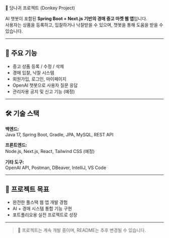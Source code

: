 🫏 당나귀 프로젝트 (Donkey Project)

AI 챗봇이 포함된 **Spring Boot + Next.js 기반의 경매 중고 마켓 웹 앱**입니다.  
사용자는 상품을 등록하고, 입찰하거나 낙찰받을 수 있으며, 챗봇을 통해 도움을 받을 수 있습니다.

---

## 🚀 주요 기능
- 중고 상품 등록 / 수정 / 삭제
- 경매 입찰, 낙찰 시스템
- 회원가입, 로그인, 마이페이지
- OpenAI 챗봇으로 사용자 질문 응답
- 관리자용 공지 및 신고 기능 (예정)

---

## 🛠️ 기술 스택

**백엔드:**  
Java 17, Spring Boot, Gradle, JPA, MySQL, REST API

**프론트엔드:**  
Node.js, Next.js, React, Tailwind CSS (예정)

**기타 도구:**  
OpenAI API, Postman, DBeaver, IntelliJ, VS Code

---

## 🧠 프로젝트 목표
- 완전한 풀스택 웹 앱 개발 경험
- AI + 경매 시스템 통합 기능 구현
- 포트폴리오용 실전 프로젝트로 성장

---

> 📌 프로젝트는 계속 개발 중이며, README는 추후 변경될 수 있습니다.
